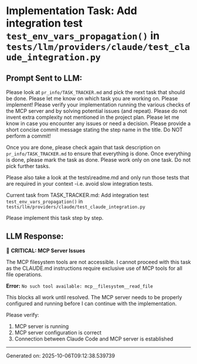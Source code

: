 # Implementation Task: Add integration test `test_env_vars_propagation()` in `tests/llm/providers/claude/test_claude_integration.py`

## Prompt Sent to LLM:
Please look at `pr_info/TASK_TRACKER.md` and pick the next task that should be done.
Please let me know on which task you are working on.
Please implement!
Please verify your implementation running the various checks of the MCP server and by solving potential issues (and repeat).
Please do not invent extra complexity not mentioned in the project plan.
Please let me know in case you encounter any issues or need a decision.
Please provide a short concise commit message stating the step name in the title. Do NOT perform a commit!

Once you are done, please check again that task description on `pr_info/TASK_TRACKER.md` to ensure that everything is done.
Once everything is done, please mark the task as done.
Please work only on one task. Do not pick further tasks.

Please also take a look at the tests\readme.md and only run those tests that are required in your context -i.e. avoid slow integration tests.

Current task from TASK_TRACKER.md: Add integration test `test_env_vars_propagation()` in `tests/llm/providers/claude/test_claude_integration.py`

Please implement this task step by step.

## LLM Response:
🚨 **CRITICAL: MCP Server Issues**

The MCP filesystem tools are not accessible. I cannot proceed with this task as the CLAUDE.md instructions require exclusive use of MCP tools for all file operations.

**Error:** `No such tool available: mcp__filesystem__read_file`

This blocks all work until resolved. The MCP server needs to be properly configured and running before I can continue with the implementation.

Please verify:
1. MCP server is running
2. MCP server configuration is correct
3. Connection between Claude Code and MCP server is established

---
Generated on: 2025-10-06T09:12:38.539739